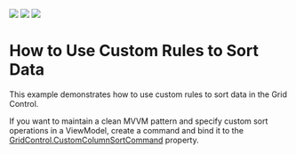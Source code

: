 <!-- default badges list -->
![](https://img.shields.io/endpoint?url=https://codecentral.devexpress.com/api/v1/VersionRange/128651283/21.1.5%2B)
[![](https://img.shields.io/badge/Open_in_DevExpress_Support_Center-FF7200?style=flat-square&logo=DevExpress&logoColor=white)](https://supportcenter.devexpress.com/ticket/details/E963)
[![](https://img.shields.io/badge/📖_How_to_use_DevExpress_Examples-e9f6fc?style=flat-square)](https://docs.devexpress.com/GeneralInformation/403183)
<!-- default badges end -->
# How to Use Custom Rules to Sort Data 

This example demonstrates how to use custom rules to sort data in the Grid Control. 

If you want to maintain a clean MVVM pattern and specify custom sort operations in a ViewModel, create a command and bind it to the [GridControl.CustomColumnSortCommand](https://docs.devexpress.com/WPF/DevExpress.Xpf.Grid.GridControl.CustomColumnSortCommand) property.



